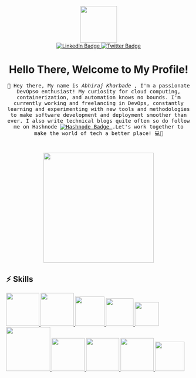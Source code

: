 <div id="header" align="center">
  <img src="https://media.giphy.com/media/M9gbBd9nbDrOTu1Mqx/giphy.gif" width="100"/>
</div>

<div id="badges" align="center">
  <a href="https://www.linkedin.com/in/abhiraj-k-7b5b56118/">
    <img src="https://img.shields.io/badge/LinkedIn-blue?style=for-the-badge&logo=linkedin&logoColor=white" alt="LinkedIn Badge"/>
  </a>
  <a href="https://abhirajdevops.hashnode.dev/">
    <img src="https://img.shields.io/badge/Hashnode-white?style=for-the-badge&logo=hashnode&logoColor=blue" alt="Twitter Badge"/>
  </a>
  </div>

<h1 align="center">
  Hello There, Welcome to My Profile!
</h1>

<p align="center" >
  <samp>
    👋 Hey there, My name is <em>Abhiraj Kharbade</em> , I'm a passionate DevOps⚙️ enthusiast! My curiosity for cloud computing, containerization, and automation knows no bounds. I'm currently working and freelancing in DevOps, constantly learning and experimenting with new tools and methodologies to make software development and deployment smoother than ever. I also write technical blogs quite often so do follow me on Hashnode </a>
  <a href="https://abhirajdevops.hashnode.dev/">
    <img src="https://img.shields.io/badge/Hashnode-white?style=for-the-badge&logo=hashnode&logoColor=blue" alt="Hashnode Badge"/>
  </a> .Let's work together to make the world of tech a better place! 💻🚀
  </samp>
  <br/>
</p>

<h1 align="center">
  <img src="https://media.giphy.com/media/v1.Y2lkPTc5MGI3NjExOTVjMjM0N2JkMjE2NDBhYzRhYTdjZjVkZTNkOGJjNzJkZThmMmZiNyZlcD12MV9pbnRlcm5hbF9naWZzX2dpZklkJmN0PXM/kEWaYdvMwTIduesqGe/giphy.gif" width="300px"/>
</h1>

## :zap: Skills

   <a href="https://www.linux.org/" target="_blanfalse" />
    <img src="https://www.vectorlogo.zone/logos/linux/linux-icon.svg"  height="90" />
  </a>
   <a href="https://aws.amazon.com/" target="_blank" >
    <img src="https://www.vectorlogo.zone/logos/amazon_aws/amazon_aws-icon.svg"  height="90" />
  </a>
  </a>
  <a href="https://www.docker.com/" target="_blank" >
    <img src="https://raw.githubusercontent.com/itsksaurabh/itsksaurabh/master/assets/docker.gif"  height="80" /> 
  </a>
  <a href="https://kubernetes.io/" target="_blank" >
    <img src="https://raw.githubusercontent.com/itsksaurabh/itsksaurabh/master/assets/k8s.gif"  height="75" />
  </a>
  <a href="https://docs.gitlab.com/ee/ci/" target="_blank" >
    <img src="https://raw.githubusercontent.com/itsksaurabh/itsksaurabh/master/assets/cicd.gif"  height="65" />
  </a>
  <a href="https://www.terraform.io/" target="_blank" >
    <img src="https://raw.githubusercontent.com/itsksaurabh/itsksaurabh/master/assets/terraform.gif" width="120" />
  </a>
   </a>
    <a href="https://www.jenkins.io/" target="_blank" >
    <img src="https://raw.githubusercontent.com/DARK-art108/ItsRitesh/master/assets/ll.png" height="90" />
  </a>
  <a href="https://www.ansible.com/" target="_blank" >
    <img src="https://www.vectorlogo.zone/logos/ansible/ansible-icon.svg"  height="90" />
  </a>
 </a>
    <a href="https://pages.github.com/?(null)" target="_blank" >
   <img src="https://media.giphy.com/media/kH1DBkPNyZPOk0BxrM/giphy.gif" width="90" />
  </a>
 </a>
  <a href="https://code.visualstudio.com/" target="_blank" >
    <img src="https://i.giphy.com/media/IdyAQJVN2kVPNUrojM/200.webp"  height="80" /> 
  </a>
